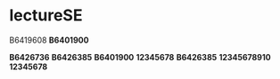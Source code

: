 # lectureSE

B6419608
**B6401900**








**B6426736**
**B6426385** 
**B6401900**
**12345678**
**B6426385**
**12345678910**
**12345678**


